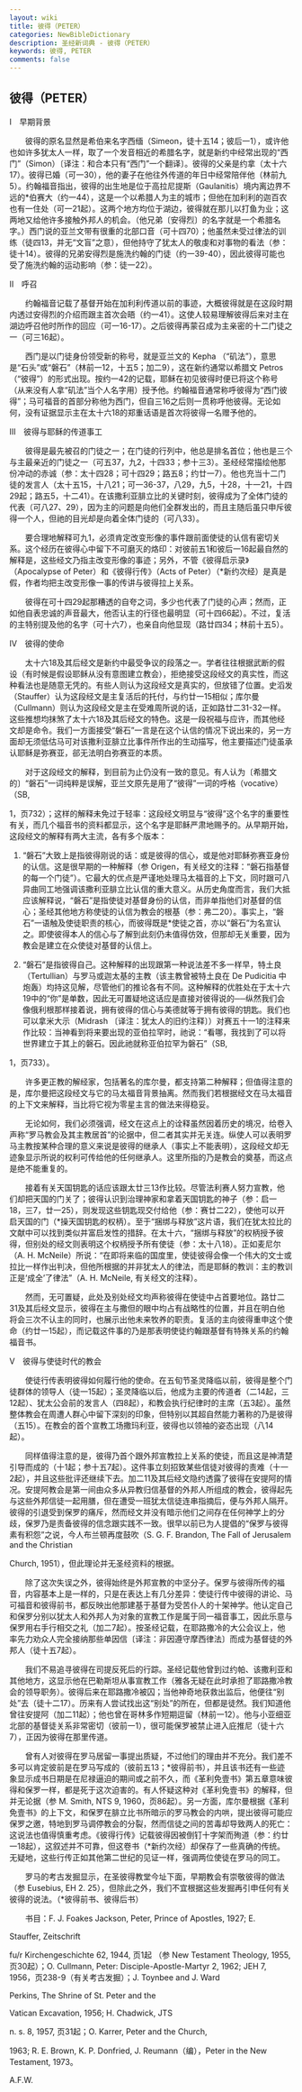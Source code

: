 ```yaml
---
layout: wiki
title: 彼得（PETER）
categories: NewBibleDictionary
description: 圣经新词典 - 彼得（PETER）
keywords: 彼得, PETER
comments: false
---
```


## 彼得（PETER）

Ⅰ　早期背景

　　彼得的原名显然是希伯来名字西缅（Simeon，徒十五14；彼后一1），或许他也如许多犹太人一样，取了一个发音相近的希腊名字，就是新约中经常出现的“西门”（Simon）〔译注：和合本只有“西门”一个翻译〕。彼得的父亲是约拿（太十六17）。彼得已婚（可一30），他的妻子在他往外传道的年日中经常陪伴他（林前九5）。约翰福音指出，彼得的出生地是位于高拉尼提斯（Gaulanitis）境内离边界不远的*伯赛大（约一44），这是一个以希腊人为主的城市；但他在加利利的迦百农也有一住处（可一21起）。这两个地方均位于湖边，彼得就在那儿以打鱼为业；这两地又给他许多接触外邦人的机会。（他兄弟〔安得烈〕的名字就是一个希腊名字。）西门说的亚兰文带有很重的北部口音（可十四70）；他虽然未受过律法的训练（徒四13，并无“文盲”之意），但他持守了犹太人的敬虔和对事物的看法（参：徒十14）。彼得的兄弟安得烈是施洗约翰的门徒（约一39-40），因此彼得可能也受了施洗约翰的运动影响（参：徒一22）。

Ⅱ　呼召

　　约翰福音记载了基督开始在加利利传道以前的事迹，大概彼得就是在这段时期内透过安得烈的介绍而跟主首次会晤（约一41）。这使人较易理解彼得后来对主在湖边呼召他时所作的回应（可一16-17）。之后彼得再蒙召成为主亲密的十二门徒之一（可三16起）。

　　西门是以门徒身份领受新的称号，就是亚兰文的 Kepha （“矶法”），意思是“石头”或“磐石”（林前一12，十五5；加二9），这在新约通常以希腊文 Petros （“彼得”）的形式出现。按约一42的记载，耶稣在初见彼得时便已将这个称号（从来没有人拿“矶法”当个人名字用）授予他。约翰福音通常称呼彼得为“西门彼得”；马可福音的首部分称他为西门，但自三16之后则一贯称呼他彼得。无论如何，没有证据显示主在太十六18的郑重话语是首次将彼得一名赠予他的。

Ⅲ　彼得与耶稣的传道事工

　　彼得是最先被召的门徒之一；在门徒的行列中，他总是排名首位；他也是三个与主最亲近的门徒之一（可五37，九2，十四33；参十三3）。圣经经常描绘他那份冲动的赤诚（参：太十四28；可十四29；路五8；约廿一7）。他也充当十二门徒的发言人（太十五15，十八21；可一36-37，八29，九5，十28，十一21，十四29起；路五5，十二41）。在该撒利亚腓立比的关键时刻，彼得成为了全体门徒的代表（可八27、29），因为主的问题是向他们全群发出的，而且主随后虽只申斥彼得一个人，但祂的目光却是向着全体门徒的（可八33）。

　　要合理地解释可九1，必须肯定改变形像的事件跟前面使徒的认信有密切关系。这个经历在彼得心中留下不可磨灭的烙印：对彼前五1和彼后一16起最自然的解释是，这些经文乃指主改变形像的事迹；另外，不管《彼得启示录》（Apocalypse of Peter）和《彼得行传》（Acts of Peter）（*新约次经）是真是假，作者均把主改变形像一事的传讲与彼得拉上关系。

　　彼得在可十四29起那糟透的自夸之词，多少也代表了门徒的心声；然而，正如他自表忠诚的声音最大，他否认主的行径也最明显（可十四66起）。不过，复活的主特别提及他的名字（可十六7），也亲自向他显现（路廿四34；林前十五5）。

Ⅳ　彼得的使命

　　太十六18及其后经文是新约中最受争议的段落之一。学者往往根据武断的假设（有时候是假设耶稣从没有意图建立教会），拒绝接受这段经文的真实性，而这种看法也是随意无凭的。有些人则认为这段经文是真实的，但放错了位置。史滔发（Stauffer）认为这段经文是主复活后的托付，与约廿一15相似；库尔曼（Cullmann）则认为这段经文是主在受难周所说的话，正如路廿二31-32一样。这些推想均抹煞了太十六18及其后经文的特色。这是一段祝福与应许，而其他经文却是命令。我们一方面接受“磐石”一言是在这个认信的情况下说出来的，另一方面却无须低估马可对该撒利亚腓立比事件所作出的生动描写，他主要描述门徒虽承认耶稣是弥赛亚，郤无法明白弥赛亚的本质。

　　对于这段经文的解释，到目前为止仍没有一致的意见。有人认为〔希腊文的〕“磐石”一词纯粹是误解，亚兰文原先是用了“彼得”一词的呼格（vocative）（SB,

1，页732）；这样的解释未免过于轻率：这段经文明显与“彼得”这个名字的重要性有关，而几个福音书的资料都显示，这个名字是耶稣严肃地赐予的。从早期开始，这段经文的解释有两大主流，各有多个版本：

1. “磐石”大致上是指彼得刚说的话：或是彼得的信心，或是他对耶稣弥赛亚身份的认信。这是很早期的一种解释（参 Origen，有关经文的注释：“磐石指基督的每一个门徒”）。它最大的优点是严谨地处理马太福音的上下文，同时跟可八异曲同工地强调该撒利亚腓立比认信的重大意义。从历史角度而言，我们大抵应该解释说，“磐石”是指使徒对基督身份的认信，而非单指他们对基督的信心；圣经其他地方称使徒的认信为教会的根基（参：弗二20）。事实上，“磐石”一语触及使徒职责的核心，而彼得既是*使徒之首，亦以“磐石”为名宣认之。即使彼得本人的信心与了解到此刻仍未值得仿效，但那却无关重要，因为教会是建立在众使徒对基督的认信上。

2. “磐石”是指彼得自己。这种解释的出现跟第一种说法差不多一样早，特土良（Tertullian）与罗马或迦太基的主教（该主教曾被特土良在 De Pudicitia 中炮轰）均持这见解，尽管他们的推论各有不同。这种解释的优胜处在于太十六19中的“你”是单数，因此无可置疑地这话应是直接对彼得说的──纵然我们会像俄利根那样接着说，拥有彼得的信心与美德就等于拥有彼得的钥匙。我们也可以拿米大示（Midrash 〔译注：犹太人的旧约注释〕）对赛五十一1的注释来作比较：当神看到将来要出现的亚伯拉罕时，祂说：“看哪，我找到了可以将世界建立于其上的磐石。因此祂就称亚伯拉罕为磐石”（SB,

1，页733）。

　　许多更正教的解经家，包括著名的库尔曼，都支持第二种解释；但值得注意的是，库尔曼把这段经文与它的马太福音背景抽离。然而我们若根据经文在马太福音的上下文来解释，当比将它视为零星主言的做法来得稳妥。

　　无论如何，我们必须强调，经文在这点上的诠释虽然因着历史的境况，给卷入声称“罗马教会及其主教居首”的论据中，但二者其实并无关连。纵使人可以表明罗马主教按某种合理的意义来说是彼得的继承人（事实上不能表明），这段经文却无迹象显示所说的权利可传给他的任何继承人。这里所指的乃是教会的奠基，而这点是绝不能重复的。

　　接着有关天国钥匙的话应该跟太廿三13作比较。尽管法利赛人努力宣教，他们却把天国的门关了；彼得认识到治理神家和拿着天国钥匙的神子（参：启一18，三7，廿一25），则发现这些钥匙现交付给他（参：赛廿二22），使他可以开启天国的门（*操天国钥匙的权柄）。至于“捆绑与释放”这片语，我们在犹太拉比的文献中可以找到类似并富启发性的措辞。在太十六，“捆绑与释放”的权柄授予彼得，但别处的经文则表明这个权柄授予所有使徒（参：太十八18）。正如麦尼尔（A. H. McNeile）所说：“在即将来临的国度里，使徒彼得会像一个伟大的文士或拉比一样作出判决，但他所根据的并非犹太人的律法，而是耶稣的教训：主的教训正是‘成全’了律法”（A. H. McNeile, 有关经文的注释）。

　　然而，无可置疑，此处及别处经文均声称彼得在使徒中占首要地位。路廿二31及其后经文显示，彼得在主与撒但的眼中均占有战略性的位置，并且在明白他将会三次不认主的同时，也展示出他未来牧养的职责。复活的主向彼得重申这个使命（约廿一15起），而记载这件事的乃是那表明使徒约翰跟基督有特殊关系的约翰福音书。

Ⅴ　彼得与使徒时代的教会

　　使徒行传表明彼得如何履行他的使命。在五旬节圣灵降临以前，彼得是整个门徒群体的领导人（徒一15起）；圣灵降临以后，他成为主要的传道者（二14起，三12起）、犹太公会前的发言人（四8起），和教会执行纪律时的主席（五3起）。虽然整体教会在周遭人群心中留下深刻的印象，但特别以其超自然能力著称的乃是彼得（五15）。在教会的首个宣教工场撒玛利亚，彼得也以领袖的姿态出现（八14起）。

　　同样值得注意的是，彼得乃首个跟外邦宣教拉上关系的使徒，而且这是神清楚引导而成的（十1起；参十五7起）。这件事立刻招致某些信徒对彼得的责难（十一2起），并且这些批评还继续下去。加二11及其后经文隐约透露了彼得在安提阿的情况。安提阿教会是第一间由众多从异教归信基督的外邦人所组成的教会，彼得起先与这些外邦信徒一起用膳，但在遭受一班犹太信徒连串指摘后，便与外邦人隔开。彼得的引退受到保罗的痛斥，然而经文并没有暗示他们之间存在任何神学上的分歧，保罗乃是责备彼得的信念跟实践不一致。很早以前已为人提倡的“保罗与彼得素有积怨”之说，今人布兰顿再度鼓吹（S. G. F. Brandon, The Fall of Jerusalem and the Christian

Church, 1951），但此理论并无圣经资料的根据。

　　除了这次失误之外，彼得始终是外邦宣教的中坚分子。保罗与彼得所传的福音，内容基本上是一样的，只是在表达上有几分差异：使徒行传中彼得的讲论、马可福音和彼得前书，都反映出他那建基于基督为受苦仆人的十架神学。他认定自己和保罗分别以犹太人和外邦人为对象的宣教工作是属于同一福音事工，因此乐意与保罗用右手行相交之礼（加二7起）。按圣经记载，在耶路撒冷的大公会议上，他率先力劝众人完全接纳那些单因信〔译注：非因遵守摩西律法〕而成为基督徒的外邦人（徒十五7起）。

　　我们不易追寻彼得在司提反死后的行踪。圣经记载他曾到过约帕、该撒利亚和其他地方，这显示他在巴勒斯坦从事宣教工作（雅各无疑在此时承担了耶路撒冷教会的领导职务）。彼得后来在耶路撒冷被囚；当他神奇地获救出监后，他便往“别处”去（徒十二17）。历来有人尝试找出这“别处”的所在，但都是徒然。我们知道他曾往安提阿（加二11起）；他也曾在哥林多作短期逗留（林前一12）。他与小亚细亚北部的基督徒关系非常密切（彼前一1），很可能保罗被禁止进入庇推尼（徒十六7），正因为彼得在那里传道。

　　曾有人对彼得在罗马居留一事提出质疑，不过他们的理由并不充分。我们差不多可以肯定彼前是在罗马写成的（彼前五13；*彼得前书），并且该书还有一些迹象显示成书日期是在尼禄逼迫的期间或之前不久，而《革利免壹书》第五章意味彼得和保罗一样，都是死于这次迫害的。有人怀疑这种对《革利免壹书》的解释，但并无论据（参 M. Smith, NTS 9, 1960，页86起）。另一方面，库尔曼根据《革利免壹书》的上下文，和保罗在腓立比书所暗示的罗马教会的内哄，提出彼得可能应保罗之邀，特地到罗马调停教会的分裂，然而信徒之间的苦毒却导致两人的死亡：这说法也值得慎重考虑。《彼得行传》记载彼得因被倒钉十字架而殉道（参：约廿一18起），这叙述并不可靠，但这卷书（*新约次经）却保存了一些真确的传统。无疑地，这些行传正如其他第二世纪的见证一样，强调两位使徒在罗马的同工。

　　罗马的考古发掘显示，在圣彼得教堂今址下面，早期教会有崇敬彼得的做法（参 Eusebius, EH 2. 25），但除此之外，我们不宜根据这些发掘再引申任何有关彼得的说法。（*彼得前书、彼得后书）

　　书目：F. J. Foakes Jackson, Peter, Prince of Apostles, 1927; E.

Stauffer, Zeitschrift

fu/r Kirchengeschichte 62, 1944, 页1起 （参 New Testament Theology, 1955, 页30起）；O. Cullmann, Peter: Disciple-Apostle-Martyr 2, 1962; JEH 7, 1956，页238-9（有关考古发掘）；J. Toynbee and J. Ward

Perkins, The Shrine of St. Peter and the

Vatican Excavation, 1956; H. Chadwick, JTS

n. s. 8, 1957, 页31起；O. Karrer, Peter and the Church,

1963; R. E. Brown, K. P. Donfried, J. Reumann（编），Peter in the New Testament, 1973。

A.F.W.






